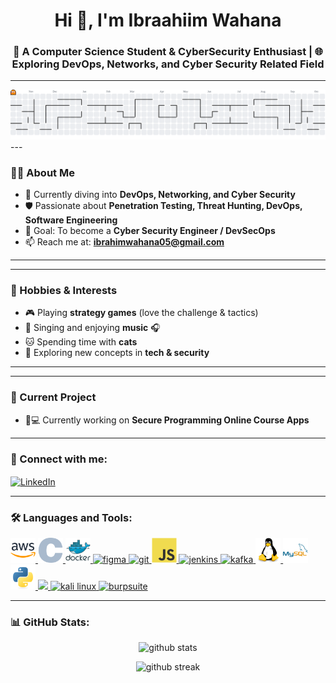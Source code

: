 <h1 align="center">Hi 👋, I'm Ibraahiim Wahana</h1>
<h3 align="center">🚀 A Computer Science Student & CyberSecurity Enthusiast | 🌐 Exploring DevOps, Networks, and Cyber Security Related Field</h3>


---
<picture>
  <source media="(prefers-color-scheme: dark)" srcset="https://raw.githubusercontent.com/WizdoL/WizdoL/output/pacman-contribution-graph-dark.svg">
  <source media="(prefers-color-scheme: light)" srcset="https://raw.githubusercontent.com/WizdoL/WizdoL/output/pacman-contribution-graph.svg">
  <img alt="pacman contribution graph" src="https://raw.githubusercontent.com/WizdoL/WizdoL/output/pacman-contribution-graph.svg">
</picture>
---

### 👨‍💻 About Me
- 🌱 Currently diving into **DevOps, Networking, and Cyber Security**  
- 🛡️ Passionate about **Penetration Testing, Threat Hunting, DevOps, Software Engineering**   
- 🎯 Goal: To become a **Cyber Security Engineer / DevSecOps**  
- 📫 Reach me at: **ibrahimwahana05@gmail.com**

---
---
### 🎯 Hobbies & Interests
- 🎮 Playing **strategy games** (love the challenge & tactics)  
- 🎤 Singing and enjoying **music** 🎧  
- 🐱 Spending time with **cats**  
- 📖 Exploring new concepts in **tech & security**
---
---
### 🚧 Current Project
- 📱💻 Currently working on **Secure Programming Online Course Apps**  
---

### 🤝 Connect with me:
<p align="left">
<a href="https://linkedin.com/in/muhammad-ibraahiim-putra-wahana" target="blank">
  <img align="center" src="https://raw.githubusercontent.com/rahuldkjain/github-profile-readme-generator/master/src/images/icons/Social/linked-in-alt.svg" alt="LinkedIn" height="30" width="40" />
</a>
</p>

---

### 🛠️ Languages and Tools:
<p align="left"> 
<a href="https://aws.amazon.com" target="_blank" rel="noreferrer"> <img src="https://raw.githubusercontent.com/devicons/devicon/master/icons/amazonwebservices/amazonwebservices-original-wordmark.svg" alt="aws" width="40" height="40"/> </a>
<a href="https://www.cprogramming.com/" target="_blank" rel="noreferrer"> <img src="https://raw.githubusercontent.com/devicons/devicon/master/icons/c/c-original.svg" alt="c" width="40" height="40"/> </a>
<a href="https://www.docker.com/" target="_blank" rel="noreferrer"> <img src="https://raw.githubusercontent.com/devicons/devicon/master/icons/docker/docker-original-wordmark.svg" alt="docker" width="40" height="40"/> </a>
<a href="https://www.figma.com/" target="_blank" rel="noreferrer"> <img src="https://www.vectorlogo.zone/logos/figma/figma-icon.svg" alt="figma" width="40" height="40"/> </a>
<a href="https://git-scm.com/" target="_blank" rel="noreferrer"> <img src="https://www.vectorlogo.zone/logos/git-scm/git-scm-icon.svg" alt="git" width="40" height="40"/> </a>
<a href="https://developer.mozilla.org/en-US/docs/Web/JavaScript" target="_blank" rel="noreferrer"> <img src="https://raw.githubusercontent.com/devicons/devicon/master/icons/javascript/javascript-original.svg" alt="javascript" width="40" height="40"/> </a>
<a href="https://www.jenkins.io" target="_blank" rel="noreferrer"> <img src="https://www.vectorlogo.zone/logos/jenkins/jenkins-icon.svg" alt="jenkins" width="40" height="40"/> </a>
<a href="https://kafka.apache.org/" target="_blank" rel="noreferrer"> <img src="https://www.vectorlogo.zone/logos/apache_kafka/apache_kafka-icon.svg" alt="kafka" width="40" height="40"/> </a>
<a href="https://www.linux.org/" target="_blank" rel="noreferrer"> <img src="https://raw.githubusercontent.com/devicons/devicon/master/icons/linux/linux-original.svg" alt="linux" width="40" height="40"/> </a>
<a href="https://www.mysql.com/" target="_blank" rel="noreferrer"> <img src="https://raw.githubusercontent.com/devicons/devicon/master/icons/mysql/mysql-original-wordmark.svg" alt="mysql" width="40" height="40"/> </a>
<a href="https://www.python.org" target="_blank" rel="noreferrer"> <img src="https://raw.githubusercontent.com/devicons/devicon/master/icons/python/python-original.svg" alt="python" width="40" height="40"/> </a>
<a href="https://www.wireshark.org/" target="_blank" rel="noreferrer"> <img src="https://raw.githubusercontent.com/devicons/devicon/master/icons/wireshark/wireshark-original.svg" </a>
<a href="https://www.kali.org/" target="_blank" rel="noreferrer"> <img src="https://upload.wikimedia.org/wikipedia/commons/2/2b/Kali-dragon-icon.svg" alt="kali linux" width="40" height="40"/> </a>
<a href="https://portswigger.net/burp" target="_blank" rel="noreferrer"> <img src="https://portswigger.net/content/images/logos/burp-icon.svg"  alt="burpsuite" width="40" height="40"/> </a>

</p>

---
### 📊 GitHub Stats:
<p align="center">
  <img src="https://github-readme-stats.vercel.app/api?username=WizdoL&show_icons=true&theme=tokyonight" alt="github stats" />
</p>
<p align="center">
  <img src="https://streak-stats.demolab.com?user=WizdoL&theme=tokyonight" alt="github streak" />
</p>

